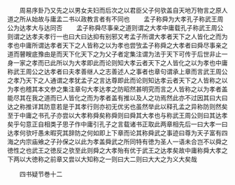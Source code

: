 <!-- { "loadSidebar": true } -->
　　周易序卦乃又先之以男女夫妇而后次之以君臣父子何欤盖自天地万物言之原人道之所从始故与庸孟二书以政教言者有不同也
　　孟子称舜为大孝孔子称武王周公为达孝大与达同否
　　孟子称舜尽事亲之道则谓之大孝中庸载孔子称武王周公则谓之达孝夫孝行一也曰大曰达抑有别邪又考孟子所谓大孝者天下之人皆化之而为孝也中庸所谓达孝者天下之人皆称之以为孝也尝攷孟子称舜之大孝者曰舜尽事亲之道而瞽瞍底豫由是而天下化天下之为父子者定集注谓为法于天下可传于后世非止一身一家之孝而已此所以为大孝即此而论则知大孝云者天下之人皆化之以为孝也中庸称武王周公之达孝者曰夫孝善继人之志善述人之事者也章句谓承上章而言武王周公之孝乃天下之人通谓之孝犹孟子之言达尊即此而论则知达孝云者天下之人皆称之以为孝也稽其本文参之集注章句大孝达孝之防昭然甚明究而言之人皆称之以为孝者盖能尽其在我之道而已人皆化之而为孝者盖有推以及人之功焉然此亦不过因其曰大曰达之称推详其防意若是于其孝行则亦初无优劣也虽然举此以释孔孟之异称防则然矣至于中庸之书孔子亦尝以大孝称舜矣称舜则曰舜其大孝也与称武王周公则曰其达孝矣乎句意正自相类子思子作中庸引孔子之言载诸书正取此两章相先后一曰大孝一曰达孝何欤吁愚未暇究其辞防之何如即上下章而论其称舜武之事迹曰尊为天子富有四海之内宗庙飨之子孙保之以此为孝盖舜武之所同特有徳为圣人一语未合岂不以舜之徳性之也武王之徳反之欤至此则舜之大孝殆有优于武王之达孝矣故中庸称舜大孝之下两以大徳称之前章又尝以大知称之一则曰大二则曰大大之为义大矣哉

　　四书疑节巻十二

